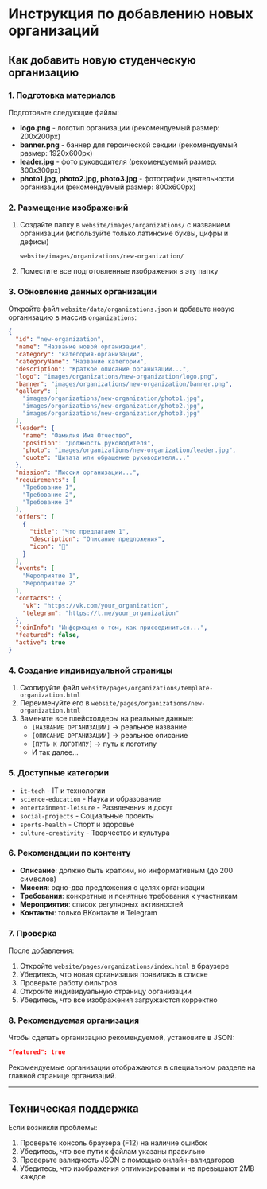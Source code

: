 # Инструкция по добавлению новых организаций

## Как добавить новую студенческую организацию

### 1. Подготовка материалов

Подготовьте следующие файлы:
- **logo.png** - логотип организации (рекомендуемый размер: 200x200px)
- **banner.png** - баннер для героической секции (рекомендуемый размер: 1920x600px)
- **leader.jpg** - фото руководителя (рекомендуемый размер: 300x300px)
- **photo1.jpg, photo2.jpg, photo3.jpg** - фотографии деятельности организации (рекомендуемый размер: 800x600px)

### 2. Размещение изображений

1. Создайте папку в `website/images/organizations/` с названием организации (используйте только латинские буквы, цифры и дефисы)
   ```
   website/images/organizations/new-organization/
   ```

2. Поместите все подготовленные изображения в эту папку

### 3. Обновление данных организации

Откройте файл `website/data/organizations.json` и добавьте новую организацию в массив `organizations`:

```json
{
  "id": "new-organization",
  "name": "Название новой организации",
  "category": "категория-организации",
  "categoryName": "Название категории",
  "description": "Краткое описание организации...",
  "logo": "images/organizations/new-organization/logo.png",
  "banner": "images/organizations/new-organization/banner.png",
  "gallery": [
    "images/organizations/new-organization/photo1.jpg",
    "images/organizations/new-organization/photo2.jpg",
    "images/organizations/new-organization/photo3.jpg"
  ],
  "leader": {
    "name": "Фамилия Имя Отчество",
    "position": "Должность руководителя",
    "photo": "images/organizations/new-organization/leader.jpg",
    "quote": "Цитата или обращение руководителя..."
  },
  "mission": "Миссия организации...",
  "requirements": [
    "Требование 1",
    "Требование 2",
    "Требование 3"
  ],
  "offers": [
    {
      "title": "Что предлагаем 1",
      "description": "Описание предложения",
      "icon": "🎯"
    }
  ],
  "events": [
    "Мероприятие 1",
    "Мероприятие 2"
  ],
  "contacts": {
    "vk": "https://vk.com/your_organization",
    "telegram": "https://t.me/your_organization"
  },
  "joinInfo": "Информация о том, как присоединиться...",
  "featured": false,
  "active": true
}
```

### 4. Создание индивидуальной страницы

1. Скопируйте файл `website/pages/organizations/template-organization.html`
2. Переименуйте его в `website/pages/organizations/new-organization.html`
3. Замените все плейсхолдеры на реальные данные:
   - `[НАЗВАНИЕ ОРГАНИЗАЦИИ]` → реальное название
   - `[ОПИСАНИЕ ОРГАНИЗАЦИИ]` → реальное описание
   - `[ПУТЬ К ЛОГОТИПУ]` → путь к логотипу
   - И так далее...

### 5. Доступные категории

- `it-tech` - IT и технологии
- `science-education` - Наука и образование
- `entertainment-leisure` - Развлечения и досуг
- `social-projects` - Социальные проекты
- `sports-health` - Спорт и здоровье
- `culture-creativity` - Творчество и культура

### 6. Рекомендации по контенту

- **Описание**: должно быть кратким, но информативным (до 200 символов)
- **Миссия**: одно-два предложения о целях организации
- **Требования**: конкретные и понятные требования к участникам
- **Мероприятия**: список регулярных активностей
- **Контакты**: только ВКонтакте и Telegram

### 7. Проверка

После добавления:
1. Откройте `website/pages/organizations/index.html` в браузере
2. Убедитесь, что новая организация появилась в списке
3. Проверьте работу фильтров
4. Откройте индивидуальную страницу организации
5. Убедитесь, что все изображения загружаются корректно

### 8. Рекомендуемая организация

Чтобы сделать организацию рекомендуемой, установите в JSON:
```json
"featured": true
```

Рекомендуемые организации отображаются в специальном разделе на главной странице организаций.

---

## Техническая поддержка

Если возникли проблемы:
1. Проверьте консоль браузера (F12) на наличие ошибок
2. Убедитесь, что все пути к файлам указаны правильно
3. Проверьте валидность JSON с помощью онлайн-валидаторов
4. Убедитесь, что изображения оптимизированы и не превышают 2MB каждое
